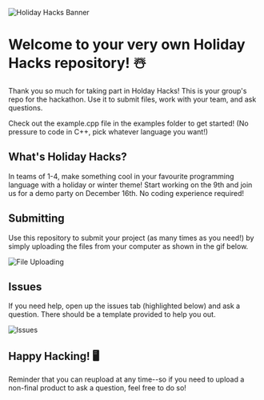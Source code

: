 ![Holiday Hacks Banner](https://i.imgur.com/z6SoHpn.png)
# Welcome to your very own Holiday Hacks repository! ☃️
Thank you so much for taking part in Holday Hacks! This is your group's repo for the hackathon. Use it to submit files, work with your team, and ask questions.

Check out the example.cpp file in the examples folder to get started! (No pressure to code in C++, pick whatever language you want!) 

## What's Holiday Hacks?
In teams of 1-4, make something cool in your favourite programming language with a holiday or winter theme! Start working on the 9th and join us for a demo party on December 16th.  No coding experience required! 

## Submitting

Use this repository to submit your project (as many times as you need!) by simply uploading the files from your computer as shown in the gif below.

![File Uploading](https://github.blog/wp-content/uploads/2016/02/a888b59e-d004-11e5-80a6-e9f32f17c4d5.gif?resize=2640%2C1594)

## Issues

If you need help, open up the issues tab (highlighted below) and ask a question. There should be a template provided to help you out.

![Issues](https://www.stevejgordon.co.uk/wp-content/uploads/2018/01/GitHubIssueTab.png)

## Happy Hacking! 🖥
Reminder that you can reupload at any time--so if you need to upload a non-final product to ask a question, feel free to do so!
